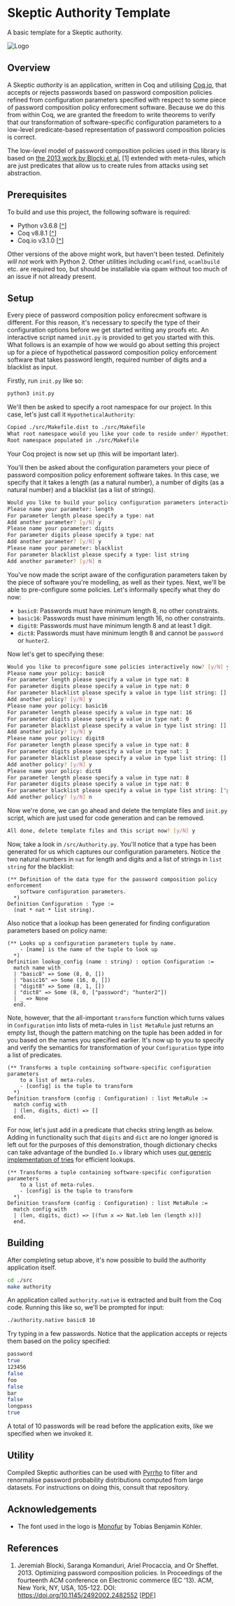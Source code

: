 # Skeptic Authority Template
A basic template for a Skeptic authority.

![Logo](assets/logo-text-h.svg)

## Overview
A Skeptic _authority_ is an application, written in Coq and utilising [Coq.io](http://coq.io/), that accepts or rejects passwords based on password composition policies refined from  configuration parameters specified with respect to some piece of password composition policy enforecment software. Because we do this from within Coq, we are granted the freedom to write theorems to verify that our transformation of software-specific configuration parameters to a low-level predicate-based representation of password composition policies is correct.

The low-level model of password composition policies used in this library is based on [the 2013 work by Blocki et al.](https://arxiv.org/pdf/1302.5101.pdf) \[1\] extended with meta-rules, which are just predicates that allow us to create rules from attacks using set abstraction.

## Prerequisites
To build and use this project, the following software is required:

* Python v3.6.8 \[[^](https://www.python.org/downloads/)\]
* Coq v8.8.1 \[[^](https://github.com/coq/coq/wiki/Installation-of-Coq-on-Linux)\]
* Coq.io v3.1.0 \[[^](http://coq.io/getting_started.html)\]

Other versions of the above might work, but haven't been tested. Definitely *will not* work with Python 2. Other utilities including `ocamlfind`, `ocamlbuild` etc. are required too, but should be installable via opam without too much of an issue if not already present.

## Setup
Every piece of password composition policy enforecment software is different. For this reason, it's necessary to specify the type of their configuration options before we get started writing any proofs etc. An interactive script named `init.py` is provided to get you started with this. What follows is an example of how we would go about setting this project up for a piece of hypothetical password composition policy enforcement software that takes password length, required number of digits and a blacklist as input.

Firstly, run `init.py` like so:

```bash
python3 init.py
```

We'll then be asked to specify a root namespace for our project. In this case, let's just call it `HypotheticalAuthority`:

```bash
Copied ./src/Makefile.dist to ./src/Makefile
What root namespace would you like your code to reside under? HypotheticalAuthority
Root namespace populated in ./src/Makefile
```

Your Coq project is now set up (this will be important later).

You'll then be asked about the configuration parameters your piece of password composition policy enforement software takes. In this case, we specify that it takes a length (as a natural number), a number of digits (as a natural number) and a blacklist (as a list of strings).

```bash
Would you like to build your policy configuration parameters interactively now? [y/N] y
Please name your parameter: length
For parameter length please specify a type: nat
Add another parameter? [y/N] y
Please name your parameter: digits
For parameter digits please specify a type: nat
Add another parameter? [y/N] y
Please name your parameter: blacklist
For parameter blacklist please specify a type: list string
Add another parameter? [y/N] n
```

You've now made the script aware of the configuration parameters taken by the piece of software you're modelling, as well as their types. Next, we'll be able to pre-configure some policies. Let's informally specify what they do now:

* `basic8`: Passwords must have minimum length 8, no other constraints.
* `basic16`: Passwords must have minimum  length 16, no other constraints.
* `digit8`: Passwords must have minimum length 8 and at least 1 digit.
* `dict8`: Passwords must have minimum length 8 and cannot be `password` or `hunter2`.

Now let's get to specifying these:

```bash
Would you like to preconfigure some policies interactively now? [y/N] y
Please name your policy: basic8
For parameter length please specify a value in type nat: 8
For parameter digits please specify a value in type nat: 0
For parameter blacklist please specify a value in type list string: []
Add another policy? [y/N] y
Please name your policy: basic16
For parameter length please specify a value in type nat: 16
For parameter digits please specify a value in type nat: 0
For parameter blacklist please specify a value in type list string: []
Add another policy? [y/N] y
Please name your policy: digit8
For parameter length please specify a value in type nat: 8
For parameter digits please specify a value in type nat: 1
For parameter blacklist please specify a value in type list string: []
Add another policy? [y/N] y
Please name your policy: dict8
For parameter length please specify a value in type nat: 8
For parameter digits please specify a value in type nat: 0
For parameter blacklist please specify a value in type list string: ["password"; "hunter2"]
Add another policy? [y/N] n
```

Now we're done, we can go ahead and delete the template files and `init.py` script, which are just used for code generation and can be removed.

```bash
All done, delete template files and this script now? [y/N] y
```

Now, take a look in `/src/Authority.py`. You'll notice that a type has been generated for us which captures our configuration parameters. Notice the two natural numbers in `nat` for length and digits and a list of strings in `list string` for the blacklist:

```coq
(** Definition of the data type for the password composition policy enforcement
    software configuration parameters.
  *)
Definition Configuration : Type :=
  (nat * nat * list string).
```

Also notice that a lookup has been generated for finding configuration parameters based on policy name:

```coq
(** Looks up a configuration parameters tuple by name.
    - [name] is the name of the tuple to look up
  *)
Definition lookup_config (name : string) : option Configuration :=
  match name with
  | "basic8" => Some (8, 0, [])
  | "basic16" => Some (16, 0, [])
  | "digit8" => Some (8, 1, [])
  | "dict8" => Some (8, 0, ["password"; "hunter2"])
  | _ => None
  end.
```

Note, however, that the all-important `transform` function which turns values in `Configuration` into lists of meta-rules in `list MetaRule` just returns an empty list, though the pattern matching on the tuple has been added in for you based on the names you specified earlier. It's now up to you to specify and verify the semantics for transformation of your `Configuration` type into a list of predicates.

```coq
(** Transforms a tuple containing software-specific configuration parameters
    to a list of meta-rules.
    - [config] is the tuple to transform
  *)
Definition transform (config : Configuration) : list MetaRule :=
  match config with
  | (len, digits, dict) => []
  end.
```

For now, let's just add in a predicate that checks string length as below. Adding in functionality such that `digits` and `dict` are no longer ignored is left out for the purposes of this demonstration, though dictionary checks can take advantage of the bundled `Io.v` library which uses [our generic implementation of tries](https://github.com/sr-lab/coq-tries) for efficient lookups.

```coq
(** Transforms a tuple containing software-specific configuration parameters
    to a list of meta-rules.
    - [config] is the tuple to transform
  *)
Definition transform (config : Configuration) : list MetaRule :=
  match config with
  | (len, digits, dict) => [(fun x => Nat.leb len (length x))]
  end.
```

## Building
After completing setup above, it's now possible to build the authority application itself.

```bash
cd ./src
make authority
```

An application called `authority.native` is extracted and built from the Coq code. Running this like so, we'll be prompted for input:

```bash
./authority.native basic8 10
```

Try typing in a few passwords. Notice that the application accepts or rejects them based on the policy specified:

```bash
password
true
123456
false
foo
false
bar
false
longpass
true
```

A total of 10 passwords will be read before the application exits, like we specified when we invoked it.

## Utility
Compiled Skeptic authorities can be used with [Pyrrho](https://github.com/sr-lab/pyrrho) to filter and renormalise password probability distributions computed from large datasets. For instructions on doing this, consult that repository.

## Acknowledgements
* The font used in the logo is [Monofur](https://www.dafont.com/monofur.font) by Tobias Benjamin Köhler.

## References
1. Jeremiah Blocki, Saranga Komanduri, Ariel Procaccia, and Or Sheffet. 2013. Optimizing password composition policies. In Proceedings of the fourteenth ACM conference on Electronic commerce (EC '13). ACM, New York, NY, USA, 105-122. DOI: https://doi.org/10.1145/2492002.2482552 \[[PDF](https://arxiv.org/pdf/1302.5101.pdf)\]
